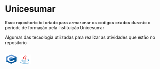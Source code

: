 # Unicesumar

  Esse repositorio foi criado para armazenar os codigos criados durante o periodo de formação pela instituição Unicesumar 
  
  Algumas das tecnologia utilizadas para realizar as atividades que estão no repositorio
  

  
  <div style="display: inline_block"><br>
    <img align="center" alt="C" height="30" width="40" src="https://raw.githubusercontent.com/devicons/devicon/master/icons/c/c-original.svg">
    <img align="center" alt="Java" height="30" width="40" src="https://raw.githubusercontent.com/devicons/devicon/master/icons/java/java-original.svg">

  </div>

  
